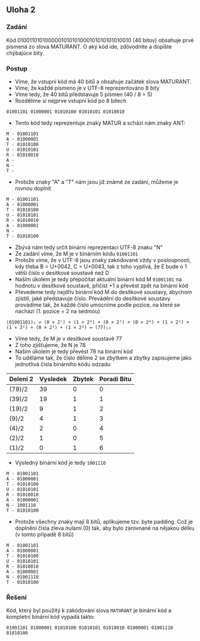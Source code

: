 ## Uloha 2

### Zadání

Kód 0100110101000001010101000101010101010010 (40 bitov) obsahuje prvé písmená zo slova MATURANT. O aký kód ide, zdôvodnite a dopíšte chýbajúce bity.

### Postup

- Víme, že vstupní kód má 40 bitů a obsahuje začátek slova MATURANT.
- Víme, že každé písmeno je v UTF-8 reprezentováno 8 bity
- Víme tedy, že 40 bitů představuje 5 písmen (40 / 8 = 5)
- Rozdělíme si nejprve vstupní kód po 8 bitech
```
01001101 01000001 01010100 01010101 01010010
```
- Tento kód tedy reprezentuje znaky MATUR a schází nám znaky ANT:
```
M - 01001101
A - 01000001
T - 01010100
U - 01010101
R - 01010010
A -
N -
T -
```
- Protože znaky "A" a "T" nám jsou již známé ze zadání, můžeme je rovnou doplnit
```
M - 01001101
A - 01000001
T - 01010100
U - 01010101
R - 01010010
A - 01000001
N -
T - 01010100
```
- Zbývá nám tedy určit binární reprezentaci UTF-8 znaku "N"
- Ze zadání víme, že M je v binárním kódu ``01001101``
- Protože víme, že v UTF-8 jsou znaky zakódované vždy v posloupnosti, kdy třeba B = U+0042, C = U+0043, tak z toho vyplívá, že E bude o 1 větší číslo v desítkové soustavě než D
- Naším úkolem je tedy přepočítat aktuální binární kód M ``01001101`` na hodnotu v desítkové soustavě, přičíst +1 a převést zpět na binární kód
- Převedeme tedy nejdřív binární kód M do desítkové soustavy, abychom zjistili, jaké představuje číslo. Převádění do desítkové soustavy provádíme tak, že každé číslo umocníme podle pozice, na které se nachází (1. pozice = 2 na sedmou)
```
(01001101)₂ = (0 × 2⁷) + (1 × 2⁶) + (0 × 2⁵) + (0 × 2⁴) + (1 × 2³) + (1 × 2²) + (0 × 2¹) + (1 × 2⁰) = (77)₁₀
```
- Víme tedy, že M je v desítkové soustavě 77
- Z toho zjišťujeme, že N je 78
- Naším úkolem je tedy převést 78 na binární kód
- To uděláme tak, že číslo dělíme 2 se zbytkem a zbytky zapisujeme jako jednotlivá čísla binárního kódu odzadu

| Deleni 2 | Vysledek | Zbytek | Poradi Bitu |
|----------|----------|--------|-------------|
| (78)/2   | 39       | 0      | 0           |
| (39)/2   | 19       | 1      | 1           |
| (19)/2   | 9        | 1      | 2           |
| (9)/2    | 4        | 1      | 3           |
| (4)/2    | 2        | 0      | 4           |
| (2)/2    | 1        | 0      | 5           |
| (1)/2    | 0        | 1      | 6           |

- Výsledný binární kód je tedy ``1001110``
```
M - 01001101
A - 01000001
T - 01010100
U - 01010101
R - 01010010
A - 01000001
N - 1001110
T - 01010100
```
- Protože všechny znaky mají 8 bitů, aplikujeme tzv. byte padding. Což je doplnění čísla zleva nulami (0) tak, aby bylo zarovnané na nějakou délku (v tomto případě 8 bitů)
```
M - 01001101
A - 01000001
T - 01010100
U - 01010101
R - 01010010
A - 01000001
N - 01001110
T - 01010100
```

### Řešení

Kód, který byl použitý k zakódování slova ``MATURANT`` je binární kód a kompletní binární kód vypadá takto:

```
01001101 01000001 01010100 01010101 01010010 01000001 01001110 01010100
```